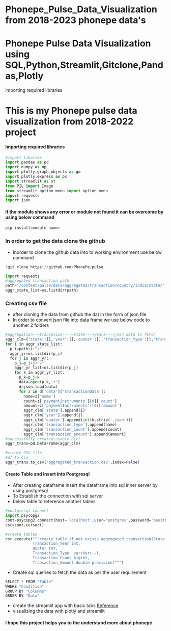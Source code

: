 # Phonepe_Pulse_Data_Visualization from 2018-2023 phonepe data's
# Phonepe Pulse Data Visualization using SQL,Python,Streamlit,Gitclone,Pandas,Plotly 
importing required libraries


# This is my Phonepe pulse data  visualization from 2018-2022 project

#### Importing required libraries
```python
#import libaries
import pandas as pd
import numpy as np
import plotly.graph_objects as go
import plotly.express as px
import streamlit as st
from PIL import Image
from streamlit_option_menu import option_menu
import requests
import json
```
#### if the module shows any error or module not found it can be overcome by using below command
```python
pip install<module name>
```
### In order to get the data clone the github 
- Inorder to clone the github data into to working environment use below command
```python
!git clone https://github.com/PhonePe/pulse
```
```python
import requests
#aggregated transaction path
path="/content/pulse/data/aggregated/transaction/country/india/state/"
aggr_state_list=os.listdir(path)
```
### Creating csv file 
- after cloning the data from github the dat in the form of json file
- In order to convert json file into data frame we use below code to another 2 folders
```python
#aggregation-->transation---->state--->years--->json data to fetch
aggr_clm={'state':[],'year':[],'quater':[],'transaction_type':[],'transaction_count':[],'transaction_amount':[]}
for i in aggr_state_list:
  p_i=path+i+"/"
  aggr_yr=os.listdir(p_i)
  for j in aggr_yr:
    p_j=p_i+j+"/"
    aggr_yr_list=os.listdir(p_j)
    for k in aggr_yr_list:
      p_k=p_j+k
      data=open(p_k,'r')
      d=json.load(data)
      for z in d['data']['transactionData']:
        name=z['name']
        count=z['paymentInstruments'][0]['count']
        amount=z['paymentInstruments'][0]['amount']
        aggr_clm['state'].append(i)
        aggr_clm['year'].append(j)
        aggr_clm['quater'].append(int(k.strip('.json')))
        aggr_clm['transaction_type'].append(name)
        aggr_clm['transaction_count'].append(count)
        aggr_clm['transaction_amount'].append(amount)
#successfully created usable dict
aggr_trans=pd.DataFrame(aggr_clm)

#create CSV file
#df to Csv
aggr_trans.to_csv('aggregated_transaction.csv',index=False)
```
#### Create Table and Insert into Postgresql
- After creating dataframe insert the dataframe into sql  inner server by using postgresql
- To Establish the connection with sql server
- below table to reference another tables 
```python
#postgresql connect
import psycopg2
cont=psycopg2.connect(host='localhost',user='postgres',password='basith',port=5432,database='basith')
csr=cont.cursor()

#create tables
csr.execute("""create table if not exists aggregated_transaction(State varchar(--),
            Transaction_Year int,
            Quater int,
            Transaction_Type  varchar(--),
            Transaction_Count bigint,
            Transaction_Amount double precision)""")
```
- Create sql queries to fetch the data as per the user requirement
```python
SELECT * FROM "Table"
WHERE "Condition"
GROUP BY "Columns"
ORDER BY "Data"
```
- create the streamlit app with basic tabs [Reference](https://docs.streamlit.io/library/api-reference)
- visualizing the data with plotly and streamlit
#### I hope this project helps you to the understand more about phonepe

